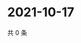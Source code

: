 # 2021-10-17

共 0 条

<!-- BEGIN WEIBO -->
<!-- 最后更新时间 Sun Oct 17 2021 13:00:39 GMT+0800 (China Standard Time) -->

<!-- END WEIBO -->
